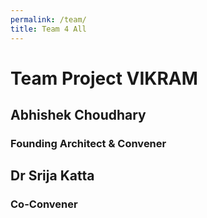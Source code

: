 ```yaml
---
permalink: /team/
title: Team 4 All
---
```


# Team Project VIKRAM

## Abhishek Choudhary
### Founding Architect & Convener

## Dr Srija Katta
### Co-Convener

